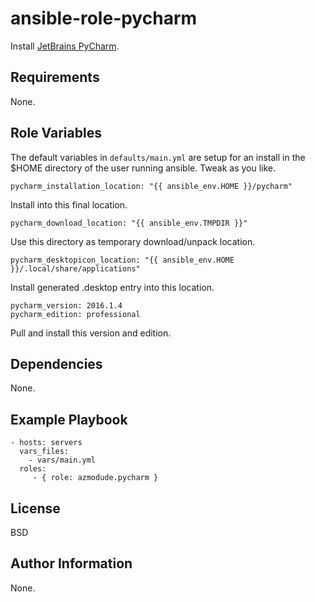 ansible-role-pycharm
====================

Install [JetBrains PyCharm](https://www.jetbrains.com/pycharm).

Requirements
------------

None.

Role Variables
--------------

The default variables in `defaults/main.yml` are setup for an install in the \$HOME directory of the user running ansible.
Tweak as you like.

    pycharm_installation_location: "{{ ansible_env.HOME }}/pycharm"

Install into this final location.

    pycharm_download_location: "{{ ansible_env.TMPDIR }}"

Use this directory as temporary download/unpack location.

    pycharm_desktopicon_location: "{{ ansible_env.HOME }}/.local/share/applications"

Install generated .desktop entry into this location.

    pycharm_version: 2016.1.4
    pycharm_edition: professional

Pull and install this version and edition.

Dependencies
------------

None.

Example Playbook
----------------

    - hosts: servers
      vars_files:
        - vars/main.yml
      roles:
         - { role: azmodude.pycharm }

License
-------

BSD

Author Information
------------------

None.
